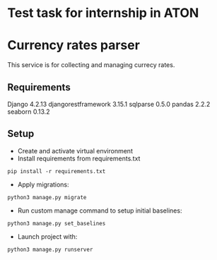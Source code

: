 # Test task for internship in ATON
# Currency rates parser

This service is for collecting and managing currecy rates.

## Requirements
Django 4.2.13
djangorestframework 3.15.1
sqlparse 0.5.0
pandas 2.2.2
seaborn 0.13.2

## Setup
- Create and activate virtual environment
- Install requirements from requirements.txt
```
pip install -r requirements.txt
``` 
- Apply migrations:
```
python3 manage.py migrate
```
- Run custom manage command to setup initial baselines:
```
python3 manage.py set_baselines
```
- Launch project with:
```
python3 manage.py runserver
```